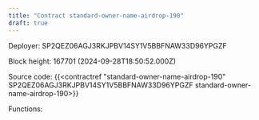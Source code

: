 ```yaml
---
title: "Contract standard-owner-name-airdrop-190"
draft: true
---
```

Deployer: SP2QEZ06AGJ3RKJPBV14SY1V5BBFNAW33D96YPGZF


 



Block height: 167701 (2024-09-28T18:50:52.000Z)

Source code: {{<contractref "standard-owner-name-airdrop-190" SP2QEZ06AGJ3RKJPBV14SY1V5BBFNAW33D96YPGZF standard-owner-name-airdrop-190>}}

Functions:


